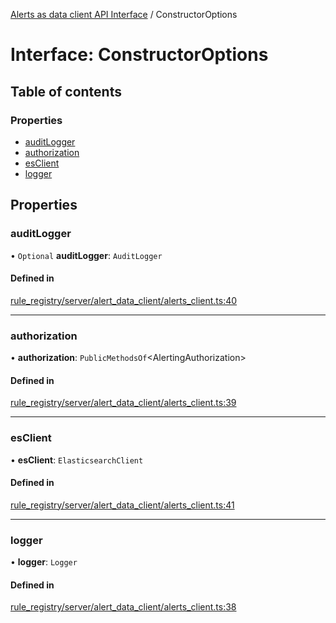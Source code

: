 [Alerts as data client API Interface](../alerts_client_api.md) / ConstructorOptions

# Interface: ConstructorOptions

## Table of contents

### Properties

- [auditLogger](constructoroptions.md#auditlogger)
- [authorization](constructoroptions.md#authorization)
- [esClient](constructoroptions.md#esclient)
- [logger](constructoroptions.md#logger)

## Properties

### auditLogger

• `Optional` **auditLogger**: `AuditLogger`

#### Defined in

[rule_registry/server/alert_data_client/alerts_client.ts:40](https://github.com/elastic/kibana/blob/48e1b91d751/x-pack/plugins/rule_registry/server/alert_data_client/alerts_client.ts#L40)

___

### authorization

• **authorization**: `PublicMethodsOf`<AlertingAuthorization\>

#### Defined in

[rule_registry/server/alert_data_client/alerts_client.ts:39](https://github.com/elastic/kibana/blob/48e1b91d751/x-pack/plugins/rule_registry/server/alert_data_client/alerts_client.ts#L39)

___

### esClient

• **esClient**: `ElasticsearchClient`

#### Defined in

[rule_registry/server/alert_data_client/alerts_client.ts:41](https://github.com/elastic/kibana/blob/48e1b91d751/x-pack/plugins/rule_registry/server/alert_data_client/alerts_client.ts#L41)

___

### logger

• **logger**: `Logger`

#### Defined in

[rule_registry/server/alert_data_client/alerts_client.ts:38](https://github.com/elastic/kibana/blob/48e1b91d751/x-pack/plugins/rule_registry/server/alert_data_client/alerts_client.ts#L38)
